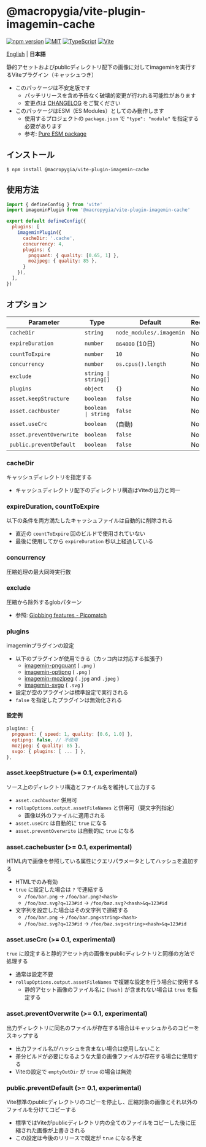 # @macropygia/vite-plugin-imagemin-cache

[![npm version](https://img.shields.io/npm/v/@macropygia/vite-plugin-imagemin-cache.svg?style=flat-square)](https://www.npmjs.com/package/@macropygia/vite-plugin-imagemin-cache)
[![MIT](https://img.shields.io/npm/l/@macropygia/vite-plugin-imagemin-cache?style=flat-square)](./LICENSE)
[![TypeScript](https://img.shields.io/badge/TypeScript-3178c6?style=flat-square&logo=typescript&logoColor=white)](https://www.typescriptlang.org/)
[![Vite](https://img.shields.io/badge/Vite-646cff?style=flat-square&logo=Vite&logoColor=white)](https://vitejs.dev/)

[English](README.md) | **日本語**

静的アセットおよびpublicディレクトリ配下の画像に対してimageminを実行するViteプラグイン（キャッシュつき）

- このパッケージは不安定版です
    - パッチリリースを含め予告なく破壊的変更が行われる可能性があります
    - 変更点は [CHANGELOG](CHANGELOG.md) をご覧ください
- このパッケージはESM（ES Modules）としてのみ動作します
    - 使用するプロジェクトの `package.json` で `"type": "module"` を指定する必要があります
    - 参考: [Pure ESM package](https://gist.github.com/sindresorhus/a39789f98801d908bbc7ff3ecc99d99c)

## インストール

```shell
$ npm install @macropygia/vite-plugin-imagemin-cache
```

## 使用方法

```js
import { defineConfig } from 'vite'
import imageminPlugin from '@macropygia/vite-plugin-imagemin-cache'

export default defineConfig({
  plugins: [
    imageminPlugin({
      cacheDir: '.cache',
      concurrency: 4,
      plugins: {
        pngquant: { quality: [0.65, 1] },
        mozjpeg: { quality: 85 },
      }
    }),
  ],
})
```

## オプション

| Parameter                | Type                 | Default                  | Required |
| ------------------------ | -------------------- | ------------------------ | -------- |
| `cacheDir`               | `string`             | `node_modules/.imagemin` | No       |
| `expireDuration`         | `number`             | `864000` (10日)          | No       |
| `countToExpire`          | `number`             | `10`                     | No       |
| `concurrency`            | `number`             | `os.cpus().length`       | No       |
| `exclude`                | `string \| string[]` |                          | No       |
| `plugins`                | `object`             | `{}`                     | No       |
| `asset.keepStructure`    | `boolean`            | `false`                  | No       |
| `asset.cachbuster`       | `boolean \| string`  | `false`                  | No       |
| `asset.useCrc`           | `boolean`            | (自動)                   | No       |
| `asset.preventOverwrite` | `boolean`            | `false`                  | No       |
| `public.preventDefault`  | `boolean`            | `false`                  | No       |

### cacheDir

キャッシュディレクトリを指定する

- キャッシュディレクトリ配下のディレクトリ構造はViteの出力と同一

### expireDuration, countToExpire

以下の条件を両方満たしたキャッシュファイルは自動的に削除される

- 直近の `countToExpire` 回のビルドで使用されていない
- 最後に使用してから `expireDuration` 秒以上経過している

### concurrency

圧縮処理の最大同時実行数

### exclude

圧縮から除外するglobパターン

- 参照: [Globbing features - Picomatch](https://github.com/micromatch/picomatch#globbing-features)

### plugins

imageminプラグインの設定

- 以下のプラグインが使用できる（カッコ内は対応する拡張子）
    - [imagemin-pngquant](https://www.npmjs.com/package/imagemin-pngquant) ( `.png` )
    - [imagemin-optipng](https://www.npmjs.com/package/imagemin-optipng) ( `.png` )
    - [imagemin-mozjpeg](https://www.npmjs.com/package/imagemin-mozjpeg) ( `.jpg` and `.jpeg` )
    - [imagemin-svgo](https://www.npmjs.com/package/imagemin-svgo) ( `.svg` )
- 設定が空のプラグインは標準設定で実行される
- `false` を指定したプラグインは無効化される

#### 設定例

```js
plugins: {
  pngquant: { speed: 1, quality: [0.6, 1.0] },
  optipng: false, // 不使用
  mozjpeg: { quality: 85 },
  svgo: { plugins: [ ... ] },
},
```

### asset.keepStructure (>= 0.1, experimental)

ソース上のディレクトリ構造とファイル名を維持して出力する

- `asset.cachbuster` 併用可
- `rollupOptions.output.assetFileNames` と併用可（要文字列指定）
    - 画像以外のファイルに適用される
- `asset.useCrc` は自動的に `true` になる
- `asset.preventOverwrite` は自動的に `true` になる

### asset.cachebuster (>= 0.1, experimental)

HTML内で画像を参照している属性にクエリパラメータとしてハッシュを追加する

- HTMLでのみ有効
- `true` に設定した場合は `?` で連結する
    - `/foo/bar.png` -> `/foo/bar.png?<hash>`
    - `/foo/baz.svg?q=123#id` -> `/foo/baz.svg?<hash>&q=123#id`
- 文字列を設定した場合はその文字列で連結する
    - `/foo/bar.png` -> `/foo/bar.png<string><hash>`
    - `/foo/baz.svg?q=123#id` -> `/foo/baz.svg<string><hash>&q=123#id`

### asset.useCrc (>= 0.1, experimental)

`true` に設定すると静的アセット内の画像をpublicディレクトリと同様の方法で処理する

- 通常は設定不要
- `rollupOptions.output.assetFileNames` で複雑な設定を行う場合に使用する
    - 静的アセット画像のファイル名に `[hash]` が含まれない場合は `true` を指定する

### asset.preventOverwrite (>= 0.1, experimental)

出力ディレクトリに同名のファイルが存在する場合はキャッシュからのコピーをスキップする

- 出力ファイル名がハッシュを含まない場合は使用しないこと
- 差分ビルドが必要になるような大量の画像ファイルが存在する場合に使用する
- Viteの設定で `emptyOutDir` が `true` の場合は無効

### public.preventDefault (>= 0.1, experimental)

Vite標準のpublicディレクトリのコピーを停止し、圧縮対象の画像とそれ以外のファイルを分けてコピーする

- 標準ではViteがpublicディレクトリ内の全てのファイルをコピーした後に圧縮された画像が上書きされる
- この設定は今後のリリースで既定が `true` になる予定
